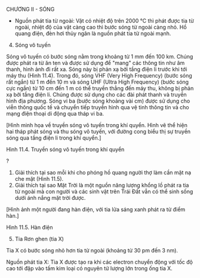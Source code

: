 CHƯƠNG II - SÓNG

- Nguồn phát tia từ ngoài: Vật có nhiệt độ trên 2000 °C thì phát được tia từ ngoài, nhiệt độ của vật càng cao thì bước sóng từ ngoài càng nhỏ. Hồ quang điện, đèn hơi thủy ngân là nguồn phát tia từ ngoài mạnh.

4. Sóng vô tuyến

Sóng vô tuyến có bước sóng nằm trong khoảng từ 1 mm đến 100 km. Chúng được phát ra từ ăn ten và được sử dụng để "mang" các thông tin như âm thanh, hình ảnh đi rất xa. Sóng này bị phản xạ bởi tầng điện li trước khi tới máy thu (Hình 11.4). Trong đó, sóng VHF (Very High Frequency) (bước sóng rất ngắn) từ 1 m đến 10 m và sóng UHF (Ultra High Frequency) (bước sóng cực ngắn) từ 10 cm đến 1 m có thể truyền thẳng đến máy thu, không bị phản xạ bởi tầng điện li. Chúng được sử dụng cho các đài phát thanh và truyền hình địa phương. Sóng vi ba (bước sóng khoảng vài cm) được sử dụng cho viễn thông quốc tế và chuyển tiếp truyền hình qua vệ tinh thông tin và cho mạng điện thoại di động qua tháp vi ba.

[Hình minh họa về truyền sóng vô tuyến trong khí quyển. Hình vẽ thể hiện hai tháp phát sóng và thu sóng vô tuyến, với đường cong biểu thị sự truyền sóng qua tầng điện li trong khí quyển.]

Hình 11.4. Truyền sóng vô tuyến trong khí quyển

?
1. Giải thích tại sao mỗi khi cho phóng hồ quang người thợ làm cần mặt nạ che mặt (Hình 11.5).
2. Giải thích tại sao Mặt Trời là một nguồn năng lượng khổng lồ phát ra tia từ ngoài mà con người và các sinh vật trên Trái Đất vẫn có thể sinh sống dưới ánh nắng mặt trời được.

[Hình ảnh một người đang hàn điện, với tia lửa sáng xanh phát ra từ điểm hàn.]

Hình 11.5. Hàn điện

5. Tia Rơn ghen (tia X)

Tia X có bước sóng nhỏ hơn tia từ ngoài (khoảng từ 30 pm đến 3 nm).

Nguồn phát tia X: Tia X được tạo ra khi các electron chuyển động với tốc độ cao tới đập vào tấm kim loại có nguyên tử lượng lớn trong ống tia X.